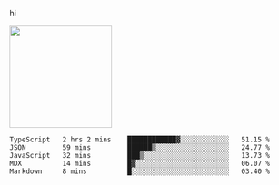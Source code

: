 hi

<img height="180em" src="https://github-readme-stats.vercel.app/api?username=AProductiveNerd&show_icons=true&hide_border=true&&count_private=true&include_all_commits=true" />

<!--START_SECTION:waka-->
```text
TypeScript   2 hrs 2 mins    ████████████▓░░░░░░░░░░░░   51.15 % 
JSON         59 mins         ██████▒░░░░░░░░░░░░░░░░░░   24.77 % 
JavaScript   32 mins         ███▒░░░░░░░░░░░░░░░░░░░░░   13.73 % 
MDX          14 mins         █▓░░░░░░░░░░░░░░░░░░░░░░░   06.07 % 
Markdown     8 mins          █░░░░░░░░░░░░░░░░░░░░░░░░   03.40 % 
```
<!--END_SECTION:waka-->
